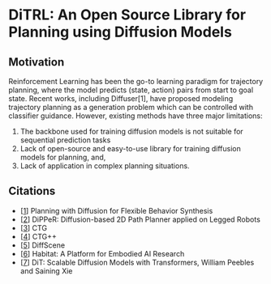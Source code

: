 # DiTRL: An Open Source Library for Planning using Diffusion Models

## Motivation

Reinforcement Learning has been the go-to learning paradigm for trajectory planning, where the model predicts (state, action) pairs from start to goal state. Recent works, including Diffuser[1], have proposed modeling trajectory planning as a generation problem which can be controlled with classifier guidance. However, existing methods have three major limitations: 

1. The backbone used for training diffusion models is not suitable for sequential prediction tasks
2. Lack of open-source and easy-to-use library for training diffusion models for planning, and,
3. Lack of application in complex planning situations.

## Citations

* [[1](https://arxiv.org/pdf/2205.09991.pdf)] Planning with Diffusion for Flexible Behavior Synthesis 
* [[2](https://arxiv.org/pdf/2310.07842.pdf)] DiPPeR: Diffusion-based 2D Path Planner applied on Legged Robots 
* [[3](https://arxiv.org/pdf/2210.17366.pdf)] CTG 
* [[4](https://arxiv.org/pdf/2306.06344.pdf)] CTG++ 
* [[5](https://openreview.net/forum?id=hclEbdHida)] DiffScene 
* [[6](https://arxiv.org/pdf/1904.01201.pdf)] Habitat: A Platform for Embodied AI Research 
* [[7](https://arxiv.org/abs/2212.09748)] DiT: Scalable Diffusion Models with Transformers, William Peebles and Saining Xie
